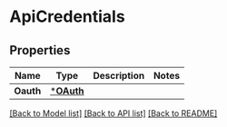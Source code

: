 # ApiCredentials

## Properties
Name | Type | Description | Notes
------------ | ------------- | ------------- | -------------
**Oauth** | [***OAuth**](OAuth.md) |  | 

[[Back to Model list]](../README.md#documentation-for-models) [[Back to API list]](../README.md#documentation-for-api-endpoints) [[Back to README]](../README.md)


